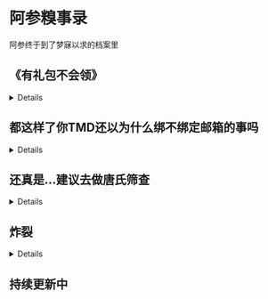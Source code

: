 # 阿参糗事录

阿参终于到了梦寐以求的档案里

## 《有礼包不会领》
<details>

![](/others/ashen传/给你礼包不会领.png)

</details>

## 都这样了你TMD还以为什么绑不绑定邮箱的事吗

<details>

![](/others/ashen传/给你礼包不会领2.png)

</details>

## 还真是...建议去做唐氏筛查

<details>

![](/others/ashen传/给你礼包不会领3.png)

</details>

## 炸裂

<details>

![](/others/ashen传/0.jpg)

</details>

## 持续更新中